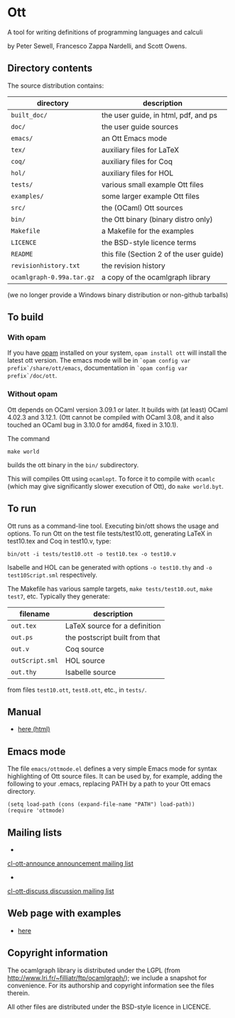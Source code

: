# Ott

A tool for writing definitions of programming languages and calculi

by Peter Sewell, Francesco Zappa Nardelli, and Scott Owens.

## Directory contents

The source distribution contains:

directory               | description
---                     | ---
`built_doc/`              | the user guide, in html, pdf, and ps
`doc/`                    | the user guide sources
`emacs/`                  | an Ott Emacs mode
`tex/`                    | auxiliary files for LaTeX
`coq/`                    | auxiliary files for Coq
`hol/`                    | auxiliary files for HOL
`tests/`                  | various small example Ott files
`examples/`               | some larger example Ott files
`src/`                    | the (OCaml) Ott sources
`bin/`                    | the Ott binary (binary distro only)
`Makefile`                | a Makefile for the examples
`LICENCE`                 | the BSD-style licence terms
`README`                  | this file (Section 2 of the user guide)
`revisionhistory.txt`     | the revision history
`ocamlgraph-0.99a.tar.gz` | a copy of the ocamlgraph library

(we no longer provide a Windows binary distribution or non-github tarballs)

## To build

### With opam

If you have [opam](https://opam.ocaml.org) installed on your system,
`opam install ott` will install the latest ott version.  The emacs mode
will be in `` `opam config var prefix`/share/ott/emacs ``, documentation in
`` `opam config var prefix`/doc/ott ``.

### Without opam

Ott depends on OCaml version 3.09.1 or later.  It builds with (at
least) OCaml 4.02.3 and 3.12.1.  (Ott cannot be compiled with OCaml
3.08, and it also touched an OCaml bug in 3.10.0 for amd64, fixed in
3.10.1).

The command

  `make world`

builds the ott binary in the `bin/` subdirectory.

This will compiles Ott using `ocamlopt`.  To force it to
compile with `ocamlc` (which may give significantly slower execution
of Ott), do `make world.byt`.


## To run

Ott runs as a command-line tool. Executing bin/ott shows the
usage and options.  To run Ott on the test file
tests/test10.ott, generating LaTeX in test10.tex and
Coq in test10.v, type:

  `bin/ott -i tests/test10.ott -o test10.tex -o test10.v`

Isabelle and HOL can be generated with options `-o test10.thy` and
`-o test10Script.sml` respectively.

The Makefile has various sample targets, `make tests/test10.out`,
`make test7`, etc.  Typically they generate:

filename         | description
---              | ---
`out.tex`        | LaTeX source for a definition
`out.ps`         | the postscript built from that
`out.v`          | Coq source
`outScript.sml`  | HOL source
`out.thy`        | Isabelle source

from files `test10.ott`, `test8.ott`, etc., in `tests/`.


## Manual

* <a href="http://www.cl.cam.ac.uk/~pes20/ott/ott_manual_0.25.html">here (html)</a>


## Emacs mode

The file `emacs/ottmode.el` defines a very simple Emacs mode for syntax
highlighting of Ott source files.  It can be used by, for example,
adding the following to your .emacs, replacing PATH by a path to your
Ott emacs directory.

```ELisp
(setq load-path (cons (expand-file-name "PATH") load-path))
(require 'ottmode)
```

## Mailing lists

* <a href="https://lists.cam.ac.uk/mailman/listinfo/cl-ott-announce">
cl-ott-announce announcement mailing list</a>
* <a href="https://lists.cam.ac.uk/mailman/listinfo/cl-ott-discuss">
cl-ott-discuss discussion mailing list</a>

## Web page with examples

* <a href="http://www.cl.cam.ac.uk/users/pes20/ott">here</a>



## Copyright information

The ocamlgraph library is distributed under the LGPL (from
http://www.lri.fr/~filliatr/ftp/ocamlgraph/); we include a snapshot
for convenience. For its authorship and copyright information see the
files therein.

All other files are distributed under the BSD-style licence in LICENCE.
